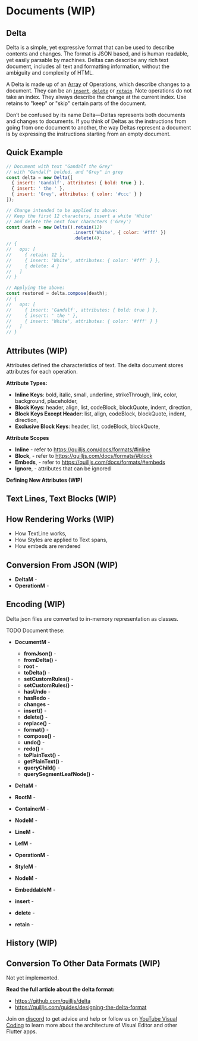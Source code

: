 # Documents (WIP)

## Delta
Delta is a simple, yet expressive format that can be used to describe contents and changes. The format is JSON based, and is human readable, yet easily parsable by machines. Deltas can describe any rich text document, includes all text and formatting information, without the ambiguity and complexity of HTML.

A Delta is made up of an [Array](https://developer.mozilla.org/en-US/docs/Web/JavaScript/Reference/Global_Objects/Array) of Operations, which describe changes to a document. They can be an [`insert`](#insert-operation), [`delete`](#delete-operation) or [`retain`](#retain-operation). Note operations do not take an index. They always describe the change at the current index. Use retains to "keep" or "skip" certain parts of the document.

Don’t be confused by its name Delta&mdash;Deltas represents both documents and changes to documents. If you think of Deltas as the instructions from going from one document to another, the way Deltas represent a document is by expressing the instructions starting from an empty document.

## Quick Example

```js
// Document with text "Gandalf the Grey"
// with "Gandalf" bolded, and "Grey" in grey
const delta = new Delta([
  { insert: 'Gandalf', attributes: { bold: true } },
  { insert: ' the ' },
  { insert: 'Grey', attributes: { color: '#ccc' } }
]);

// Change intended to be applied to above:
// Keep the first 12 characters, insert a white 'White'
// and delete the next four characters ('Grey')
const death = new Delta().retain(12)
                         .insert('White', { color: '#fff' })
                         .delete(4);
// {
//   ops: [
//     { retain: 12 },
//     { insert: 'White', attributes: { color: '#fff' } },
//     { delete: 4 }
//   ]
// }

// Applying the above:
const restored = delta.compose(death);
// {
//   ops: [
//     { insert: 'Gandalf', attributes: { bold: true } },
//     { insert: ' the ' },
//     { insert: 'White', attributes: { color: '#fff' } }
//   ]
// }
```

## Attributes (WIP)
Attributes defined the characteristics of text. The delta document stores attributes for each operation.

**Attribute Types:**

- **Inline Keys**: bold, italic, small, underline, strikeThrough, link, color, background, placeholder,
- **Block Keys**: header, align, list, codeBlock, blockQuote, indent, direction,
- **Block Keys Except Header**: list, align, codeBlock, blockQuote, indent, direction,
- **Exclusive Block Keys**: header, list, codeBlock, blockQuote, 

**Attribute Scopes**

- **Inline** - refer to https://quilljs.com/docs/formats/#inline
- **Block**, - refer to https://quilljs.com/docs/formats/#block
- **Embeds**, - refer to https://quilljs.com/docs/formats/#embeds
- **Ignore**, - attributes that can be ignored

**Defining New Attributes (WIP)**

## Text Lines, Text Blocks (WIP)

## How Rendering Works (WIP)

- How TextLine works,
- How Styles are applied to Text spans,
- How embeds are rendered

## Conversion From JSON (WIP)

- **DeltaM** -
- **OperationM** -

## Encoding (WIP)
Delta json files are converted to in-memory representation as classes.

TODO Document these:

- **DocumentM** - 
  - **fromJson()** - 
  - **fromDelta()** - 
  - **root** - 
  - **toDelta()** - 
  - **setCustomRules()** - 
  - **setCustomRules()** - 
  - **hasUndo** - 
  - **hasRedo** - 
  - **changes** - 
  - **insert()** - 
  - **delete()** - 
  - **replace()** - 
  - **format()** - 
  - **compose()** - 
  - **undo()** - 
  - **redo()** - 
  - **toPlainText()** - 
  - **getPlainText()** - 
  - **queryChild()** - 
  - **querySegmentLeafNode()** - 
- **DeltaM** - 
- **RootM** - 
- **ContainerM** - 
- **NodeM** - 
- **LineM** - 
- **LefM** - 
- **OperationM** - 
- **StyleM** - 
- **NodeM** - 
- **EmbeddableM** - 

- **insert** -
- **delete** -
- **retain** -

## History (WIP)

## Conversion To Other Data Formats (WIP)
Not yet implemented.

**Read the full article about the delta format:**
- https://github.com/quilljs/delta
- https://quilljs.com/guides/designing-the-delta-format

Join on [discord](https://discord.gg/XpGygmXde4) to get advice and help or follow us on [YouTube Visual Coding](https://www.youtube.com/channel/UC2-5lfNbbErIds0Iuai8yfA) to learn more about the architecture of Visual Editor and other Flutter apps.